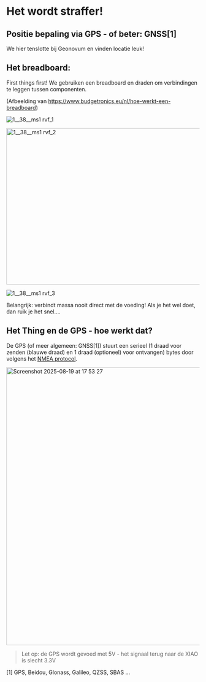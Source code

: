 # Het wordt straffer!

## Positie bepaling via GPS - of beter: GNSS[1]

We hier tenslotte bij Geonovum en vinden locatie leuk!

## Het breadboard:

First things first! We gebruiken een breadboard en draden om verbindingen te leggen tussen componenten.

(Afbeelding van https://www.budgetronics.eu/nl/hoe-werkt-een-breadboard)

![1__38__ms1 rvf_1](https://github.com/user-attachments/assets/c3629196-3a47-4481-82ab-f3e0f5d9ce59)

<img width="670" height="408" alt="1__38__ms1 rvf_2" src="https://github.com/user-attachments/assets/8b4b6081-9574-4e0f-bcb9-459f583d8935" />

![1__38__ms1 rvf_3](https://github.com/user-attachments/assets/fcf70c9c-df58-4496-9675-d9782186cd3f)

Belangrijk: verbindt massa nooit direct met de voeding! Als je het wel doet, dan ruik je het snel....

## Het Thing en de GPS - hoe werkt dat?

De GPS (of meer algemeen: GNSS[1]) stuurt een serieel (1 draad voor zenden (blauwe draad) en 1 draad (optioneel) voor ontvangen) bytes door volgens het [NMEA protocol](https://nl.wikipedia.org/wiki/NMEA-0183).

<img width="1121" height="725" alt="Screenshot 2025-08-19 at 17 53 27" src="https://github.com/user-attachments/assets/2049d0f2-d8e1-4d43-b10b-91fe0d582b08" />

>Let op: de GPS wordt gevoed met 5V - het signaal terug naar de XIAO is slecht 3.3V

[1] GPS, Beidou, Glonass, Galileo, QZSS, SBAS ...





